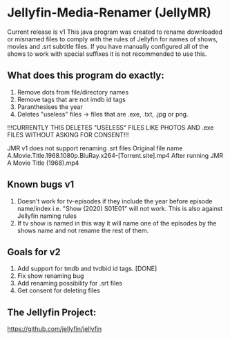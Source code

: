 # Jellyfin-Media-Renamer (JellyMR)
Current release is v1
This java program was created to rename downloaded or misnamed files to comply with the rules of Jellyfin for names of shows, movies and .srt subtitle files. If you have manually configured all of the shows to work with special suffixes it is not recommended to use this.

## What does this program do exactly:
1. Remove dots from file/directory names
2. Remove tags that are not imdb id tags
3. Paranthesises the year
4. Deletes "useless" files -> files that are .exe, .txt, .jpg or png.

!!!CURRENTLY THIS DELETES "USELESS" FILES LIKE PHOTOS AND .exe FILES WITHOUT ASKING FOR CONSENT!!!

JMR v1 does not support renaming .srt files
Original file name
A.Movie.Title.1968.1080p.BluRay.x264-[Torrent.site].mp4
After running JMR
A Movie Title (1968).mp4

## Known bugs v1
1. Doesn't work for tv-episodes if they include the year before episode name/index i.e. "Show (2020) S01E01" will not work. This is also against Jellyfin naming rules
2. If tv show is named in this way it will name one of the episodes by the shows name and not rename the rest of them.

## Goals for v2
1. Add support for tmdb and tvdbid id tags. [DONE]
2. Fix show renaming bug
3. Add renaming possibility for .srt files
4. Get consent for deleting files


## The Jellyfin Project:
https://github.com/jellyfin/jellyfin
